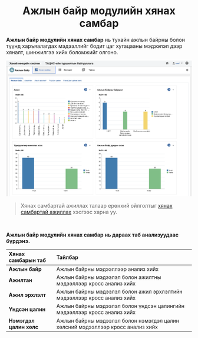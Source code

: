 
<h1 align="center">Ажлын байр модулийн хянах самбар</h1>

**Ажлын байр модулийн хянах самбар** нь тухайн ажлын байрны болон түүнд харъяалагдах мэдээллийг бодит цаг хугацааны мэдээлэл дээр хяналт, шинжилгээ хийх боломжийг олгоно.


![](../assets/images/modules/positions/dashboard.png)

> Хянах самбартай ажиллах талаар ерөнхий ойлголтыг [хянах самбартай ажиллах](how-it-works?id=_4-Хянах-самбартай-ажиллах) хэсгээс харна уу.

<br/>

**Ажлын байр модулийн хянах самбар нь дараах таб анализуудаас бүрдэнэ.** 

|Хянах самбарын таб|Тайлбар|
|:-----|:------|
|**Ажлын байр**|Ажлын байрны мэдээллээр анализ хийх|
|**Ажилтан**|Ажлын байрны мэдээлэл болон ажилтны мэдээллээр кросс анализ хийх|
|**Ажил эрхлэлт**|Ажлын байрны мэдээлэл болон ажил эрхлэлтийн мэдээллээр кросс анализ хийх|
|**Үндсэн цалин**|Ажлын байрны мэдээлэл болон үндсэн цалингийн мэдээллээр кросс анализ хийх|
|**Нэмэгдэл цалин хөлс**|Ажлын байрны мэдээлэл болон нэмэгдэл цалин хөлсний мэдээллээр кросс анализ хийх|